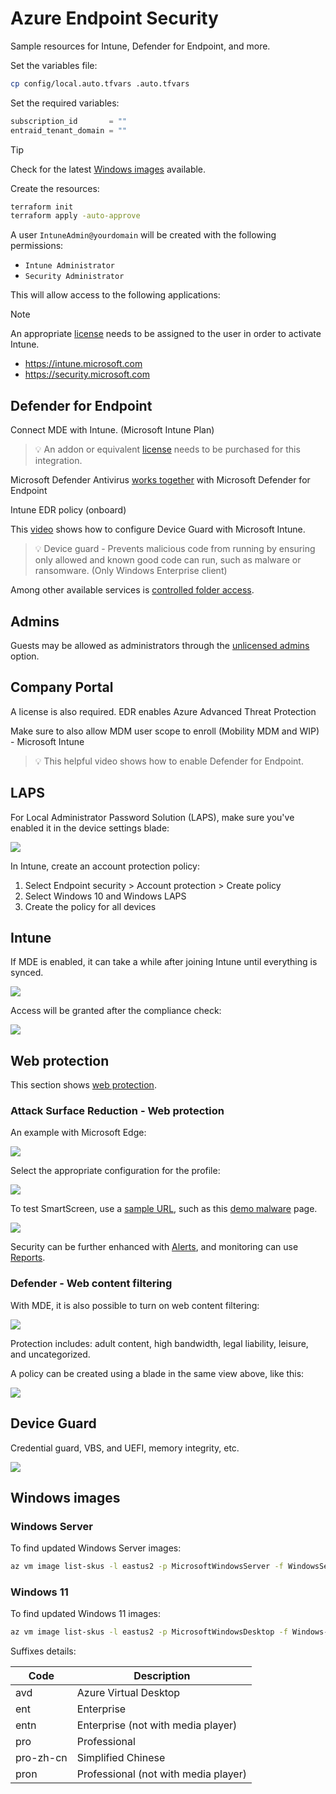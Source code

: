 # Azure Endpoint Security

Sample resources for Intune, Defender for Endpoint, and more.

Set the variables file:

```sh
cp config/local.auto.tfvars .auto.tfvars
```

Set the required variables:

```terraform
subscription_id       = ""
entraid_tenant_domain = ""
```

> [!TIP]
> Check for the latest [Windows images](#windows-images) available.

Create the resources:

```sh
terraform init
terraform apply -auto-approve
```

A user `IntuneAdmin@yourdomain` will be created with the following permissions:

- `Intune Administrator`
- `Security Administrator`

This will allow access to the following applications:

> [!NOTE]
> An appropriate [license](https://learn.microsoft.com/en-us/mem/intune/fundamentals/licenses) needs to be assigned to the user in order to activate Intune.

- https://intune.microsoft.com
- https://security.microsoft.com


## Defender for Endpoint

Connect MDE with Intune. (Microsoft Intune Plan)

> 💡 An addon or equivalent [license][1] needs to be purchased for this integration.

Microsoft Defender Antivirus [works together][2] with Microsoft Defender for Endpoint

Intune EDR policy (onboard)

This [video][3] shows how to configure Device Guard with Microsoft Intune.

> 💡 Device guard - Prevents malicious code from running by ensuring only allowed and known good code can run, such as malware or ransomware. (Only Windows Enterprise client)

Among other available services is [controlled folder access][4].

## Admins

Guests may be allowed as administrators through the [unlicensed admins](https://learn.microsoft.com/en-us/mem/intune/fundamentals/unlicensed-admins) option.

## Company Portal

A license is also required. EDR enables Azure Advanced Threat Protection

Make sure to also allow MDM user scope to enroll (Mobility MDM and WIP) - Microsoft Intune

> 💡 This helpful video shows how to enable Defender for Endpoint.

## LAPS

For Local Administrator Password Solution (LAPS), make sure you've enabled it in the device settings blade:

<img src=".assets/laps.png" />

In Intune, create an account protection policy:

1. Select Endpoint security > Account protection > Create policy
2. Select Windows 10 and Windows LAPS
3. Create the policy for all devices

## Intune

If MDE is enabled, it can take a while after joining Intune until everything is synced.

<img src=".assets/intune-endpoint.png" />

Access will be granted after the compliance check:

<img src=".assets/intune-status.png" />

## Web protection

This section shows [web protection][6].

### Attack Surface Reduction - Web protection

An example with Microsoft Edge:

<img src=".assets/intune-webprotection.png" />

Select the appropriate configuration for the profile:

<img src=".assets/intune-webprotection-profile.png" />

To test SmartScreen, use a [sample URL][7], such as this [demo malware][8] page.

<img src=".assets/intune-smartscreen.png" />

Security can be further enhanced with [Alerts][9], and monitoring can use [Reports][10].

### Defender - Web content filtering

With MDE, it is also possible to turn on web content filtering:

<img src=".assets/intune-defender-webcontentfiltering.png" />

Protection includes: adult content, high bandwidth, legal liability, leisure, and uncategorized.

A policy can be created using a blade in the same view above, like this:

<img src=".assets/intune-defender-webcontentfiltering2.png" />

## Device Guard

Credential guard, VBS, and UEFI, memory integrity, etc.

<img src=".assets/intune-deviceguard.png" />

## Windows images

### Windows Server

To find updated Windows Server images:

```sh
az vm image list-skus -l eastus2 -p MicrosoftWindowsServer -f WindowsServer --query [].name
```

### Windows 11

To find updated Windows 11 images:

```sh
az vm image list-skus -l eastus2 -p MicrosoftWindowsDesktop -f Windows-11 --query [].name
```

Suffixes details:

| Code | Description |
| -------------- | -------------- |
|  avd             |        Azure Virtual Desktop       |
|   ent             |       Enterprise        |
|   entn             |     Enterprise (not with media player)           |
|   pro             |     Professional           |
|   pro-zh-cn             |     Simplified Chinese          |
|   pron             |     Professional (not with media player)           |


[1]: https://learn.microsoft.com/en-us/microsoft-365/security/defender-endpoint/microsoft-defender-endpoint?view=o365-worldwide
[2]: https://learn.microsoft.com/en-us/microsoft-365/security/defender-endpoint/why-use-microsoft-defender-antivirus?view=o365-worldwide
[3]: https://youtu.be/wAiH_lDveug
[4]: https://learn.microsoft.com/en-us/microsoft-365/security/defender-endpoint/enable-controlled-folders?view=o365-worldwide
[5]: https://www.youtube.com/watch?v=z3R_aq0pu0Y
[6]: https://learn.microsoft.com/en-us/microsoft-365/security/defender-endpoint/web-threat-protection?view=o365-worldwide
[7]: https://demo.wd.microsoft.com/Page/UrlRep
[8]: https://demo.smartscreen.msft.net/other/malware.html
[9]: https://learn.microsoft.com/en-us/microsoft-365/security/defender-endpoint/web-protection-response?view=o365-worldwide
[10]: https://learn.microsoft.com/en-us/microsoft-365/security/defender-endpoint/web-protection-monitoring?view=o365-worldwide
[11]: https://learn.microsoft.com/en-us/microsoft-365/security/defender-endpoint/web-content-filtering?view=o365-worldwide

